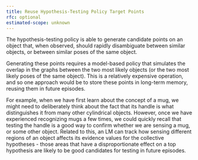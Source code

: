 ```yaml
---
title: Reuse Hypothesis-Testing Policy Target Points
rfc: optional
estimated-scope: unknown
---
```


The hypothesis-testing policy is able to generate candidate points on an object that, when observed, should rapidly disambiguate between similar objects, or between similar poses of the same object.

Generating these points requires a model-based policy that simulates the overlap in the graphs between the two most likely objects (or the two most likely poses of the same object). This is a relatively expensive operation, and so one approach would be to store these points in long-term memory, reusing them in future episodes.

For example, when we have first learn about the concept of a mug, we might need to deliberately think about the fact that its handle is what distinguishes it from many other cylindrical objects. However, once we have experienced recognizing mugs a few times, we could quickly recall that testing the handle is a good way to confirm whether we are sensing a mug, or some other object. Related to this, an LM can track how sensing different regions of an object affects its evidence values for the collective hypotheses - those areas that have a disproportionate effect on a top hypothesis are likely to be good candidates for testing in future episodes.